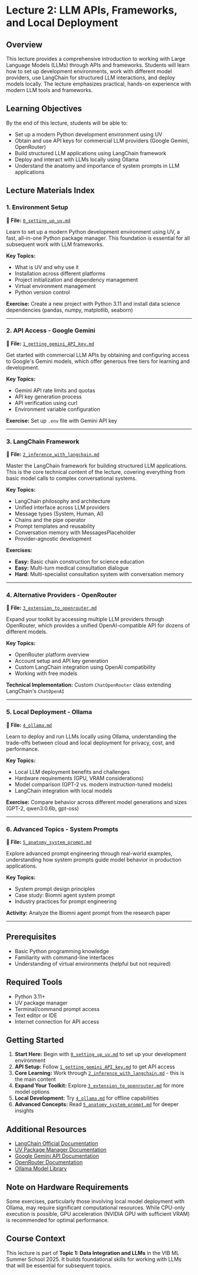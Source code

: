 # Lecture 2: LLM APIs, Frameworks, and Local Deployment

## Overview

This lecture provides a comprehensive introduction to working with Large Language Models (LLMs) through APIs and frameworks. Students will learn how to set up development environments, work with different model providers, use LangChain for structured LLM interactions, and deploy models locally. The lecture emphasizes practical, hands-on experience with modern LLM tools and frameworks.

## Learning Objectives

By the end of this lecture, students will be able to:

- Set up a modern Python development environment using UV
- Obtain and use API keys for commercial LLM providers (Google Gemini, OpenRouter)
- Build structured LLM applications using LangChain framework
- Deploy and interact with LLMs locally using Ollama
- Understand the anatomy and importance of system prompts in LLM applications

## Lecture Materials Index

### 1. Environment Setup
**📁 File:** [`0_setting_up_uv.md`](0_setting_up_uv.md)

Learn to set up a modern Python development environment using UV, a fast, all-in-one Python package manager. This foundation is essential for all subsequent work with LLM frameworks.

**Key Topics:**
- What is UV and why use it
- Installation across different platforms
- Project initialization and dependency management
- Virtual environment management
- Python version control

**Exercise:** Create a new project with Python 3.11 and install data science dependencies (pandas, numpy, matplotlib, seaborn)

---

### 2. API Access - Google Gemini
**📁 File:** [`1_getting_gemini_API_key.md`](1_getting_gemini_API_key.md)

Get started with commercial LLM APIs by obtaining and configuring access to Google's Gemini models, which offer generous free tiers for learning and development.

**Key Topics:**
- Gemini API rate limits and quotas
- API key generation process
- API verification using curl
- Environment variable configuration

**Exercise:** Set up `.env` file with Gemini API key

---

### 3. LangChain Framework
**📁 File:** [`2_inference_with_langchain.md`](2_inference_with_langchain.md)

Master the LangChain framework for building structured LLM applications. This is the core technical content of the lecture, covering everything from basic model calls to complex conversational systems.

**Key Topics:**
- LangChain philosophy and architecture
- Unified interface across LLM providers
- Message types (System, Human, AI)
- Chains and the pipe operator
- Prompt templates and reusability
- Conversation memory with MessagesPlaceholder
- Provider-agnostic development

**Exercises:**
- **Easy:** Basic chain construction for science education
- **Easy:** Multi-turn medical consultation dialogue
- **Hard:** Multi-specialist consultation system with conversation memory

---

### 4. Alternative Providers - OpenRouter
**📁 File:** [`3_extension_to_openrouter.md`](3_extension_to_openrouter.md)

Expand your toolkit by accessing multiple LLM providers through OpenRouter, which provides a unified OpenAI-compatible API for dozens of different models.

**Key Topics:**
- OpenRouter platform overview
- Account setup and API key generation
- Custom LangChain integration using OpenAI compatibility
- Working with free models

**Technical Implementation:** Custom `ChatOpenRouter` class extending LangChain's `ChatOpenAI`

---

### 5. Local Deployment - Ollama
**📁 File:** [`4_ollama.md`](4_ollama.md)

Learn to deploy and run LLMs locally using Ollama, understanding the trade-offs between cloud and local deployment for privacy, cost, and performance.

**Key Topics:**
- Local LLM deployment benefits and challenges
- Hardware requirements (GPU, VRAM considerations)
- Model comparison (GPT-2 vs. modern instruction-tuned models)
- LangChain integration with local models

**Exercise:** Compare behavior across different model generations and sizes (GPT-2, qwen3:0.6b, gpt-oss)

---

### 6. Advanced Topics - System Prompts
**📁 File:** [`5_anatomy_system_prompt.md`](5_anatomy_system_prompt.md)

Explore advanced prompt engineering through real-world examples, understanding how system prompts guide model behavior in production applications.

**Key Topics:**
- System prompt design principles
- Case study: Biomni agent system prompt
- Industry practices for prompt engineering

**Activity:** Analyze the Biomni agent prompt from the research paper

---

## Prerequisites

- Basic Python programming knowledge
- Familiarity with command-line interfaces
- Understanding of virtual environments (helpful but not required)

## Required Tools

- Python 3.11+
- UV package manager
- Terminal/command prompt access
- Text editor or IDE
- Internet connection for API access

## Getting Started

1. **Start Here:** Begin with [`0_setting_up_uv.md`](0_setting_up_uv.md) to set up your development environment
2. **API Setup:** Follow [`1_getting_gemini_API_key.md`](1_getting_gemini_API_key.md) to get API access
3. **Core Learning:** Work through [`2_inference_with_langchain.md`](2_inference_with_langchain.md) - this is the main content
4. **Expand Your Toolkit:** Explore [`3_extension_to_openrouter.md`](3_extension_to_openrouter.md) for more model options
5. **Local Development:** Try [`4_ollama.md`](4_ollama.md) for offline capabilities
6. **Advanced Concepts:** Read [`5_anatomy_system_prompt.md`](5_anatomy_system_prompt.md) for deeper insights

## Additional Resources

- [LangChain Official Documentation](https://python.langchain.com/docs/introduction/)
- [UV Package Manager Documentation](https://docs.astral.sh/uv/)
- [Google Gemini API Documentation](https://ai.google.dev/gemini-api/docs)
- [OpenRouter Documentation](https://openrouter.ai/docs/quickstart)
- [Ollama Model Library](https://ollama.com/library)

## Note on Hardware Requirements

Some exercises, particularly those involving local model deployment with Ollama, may require significant computational resources. While CPU-only execution is possible, GPU acceleration (NVIDIA GPU with sufficient VRAM) is recommended for optimal performance.

## Course Context

This lecture is part of **Topic 1: Data Integration and LLMs** in the  VIB ML Summer School 2025. It builds foundational skills for working with LLMs that will be essential for subsequent topics.
